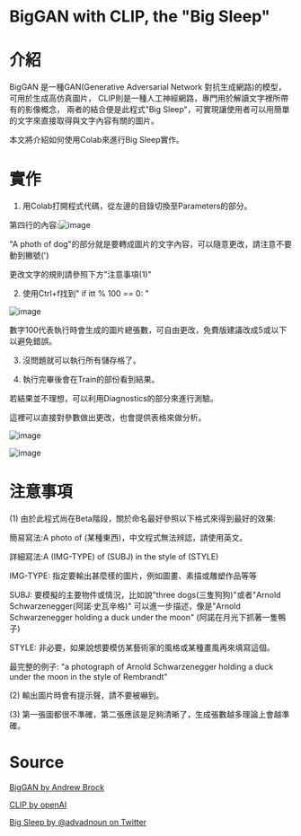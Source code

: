# BigGAN with CLIP, the "Big Sleep"
# 介紹
BigGAN 是一種GAN(Generative Adversarial Network 對抗生成網路)的模型，可用於生成高仿真圖片，
CLIP則是一種人工神經網路，專門用於解讀文字裡所帶有的影像概念，
兩者的結合便是此程式"Big Sleep"，可實現讓使用者可以用簡單的文字來直接取得與文字內容有關的圖片。

本文將介紹如何使用Colab來進行Big Sleep實作。

# 實作
1. 用Colab打開程式代碼，從左邊的目錄切換至Parameters的部分。

第四行的內容:![image](https://user-images.githubusercontent.com/52593926/210743884-106f514c-4953-4764-b227-684bd4e68952.png)

"A photh of dog"的部分就是要轉成圖片的文字內容，可以隨意更改，請注意不要動到撇號(')

更改文字的規則請參照下方"注意事項(1)"

2. 使用Ctrl+f找到" if itt % 100 == 0: "
 
 ![image](https://user-images.githubusercontent.com/52593926/210746614-1aa99150-244a-453f-b023-9592202992af.png)
 
 數字100代表執行時會生成的圖片總張數，可自由更改，免費版建議改成5或以下以避免錯誤。
 
3. 沒問題就可以執行所有儲存格了。

4. 執行完畢後會在Train的部份看到結果。

若結果並不理想，可以利用Diagnostics的部分來進行測驗。

這裡可以直接對參數做出更改，也會提供表格來做分析。


![image](https://user-images.githubusercontent.com/52593926/210748526-4e4be422-209f-4664-9d8a-b5b3dfb79daa.png)


![image](https://user-images.githubusercontent.com/52593926/210748434-89883fc2-edac-4e0c-b4fb-5c1f63cf4d65.png)

 # 注意事項
 
(1) 由於此程式尚在Beta階段，關於命名最好參照以下格式來得到最好的效果:

簡易寫法:A photo of (某種東西)，中文程式無法辨認，請使用英文。

詳細寫法:A (IMG-TYPE) of (SUBJ) in the style of (STYLE)

IMG-TYPE: 指定要輸出甚麼樣的圖片，例如圖畫、素描或雕塑作品等等


SUBJ: 要模擬的主要物件或情況，比如說"three dogs(三隻狗狗)"或者"Arnold Schwarzenegger(阿諾·史瓦辛格)"
可以進一步描述，像是"Arnold Schwarzenegger holding a duck under the moon" (阿諾在月光下抓著一隻鴨子)


STYLE: 非必要，如果說想要模仿某藝術家的風格或某種畫風再來填寫這個。

最完整的例子: "a photograph of Arnold Schwarzenegger holding a duck under the moon in the style of Rembrandt"

(2) 輸出圖片時會有提示聲，請不要被嚇到。

(3) 第一張圖都很不準確，第二張應該是足夠清晰了，生成張數越多理論上會越準確。

# Source

[BigGAN by Andrew Brock](https://arxiv.org/abs/1809.11096)

[CLIP by openAI](https://openai.com/blog/clip/)

[Big Sleep by @advadnoun on Twitter](https://twitter.com/advadnoun)




